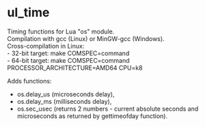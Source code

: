 ul_time
=======
  
Timing functions for Lua "os" module.  
Compilation with gcc (Linux) or MinGW-gcc (Windows).  
Cross-compilation in Linux:  
    - 32-bit target: make COMSPEC=command  
    - 64-bit target: make COMSPEC=command PROCESSOR_ARCHITECTURE=AMD64 CPU=k8  
  
Adds functions:  
 - os.delay_us (microseconds delay),  
 - os.delay_ms (milliseconds delay),  
 - os.sec_usec (returns 2 numbers - current absolute seconds and microseconds as returned by gettimeofday function).  

